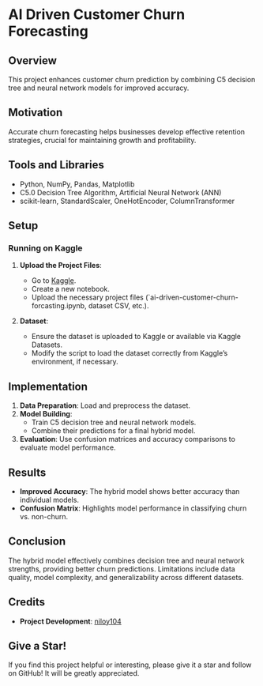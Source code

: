# AI Driven Customer Churn Forecasting

## Overview

This project enhances customer churn prediction by combining C5 decision tree and neural network models for improved accuracy.

## Motivation

Accurate churn forecasting helps businesses develop effective retention strategies, crucial for maintaining growth and profitability.

## Tools and Libraries

- Python, NumPy, Pandas, Matplotlib
- C5.0 Decision Tree Algorithm, Artificial Neural Network (ANN)
- scikit-learn, StandardScaler, OneHotEncoder, ColumnTransformer

## Setup

### Running on Kaggle

1. **Upload the Project Files**:
    - Go to [Kaggle](https://www.kaggle.com/).
    - Create a new notebook.
    - Upload the necessary project files (`ai-driven-customer-churn-forcasting.ipynb, dataset CSV, etc.).


2. **Dataset**:
    - Ensure the dataset is uploaded to Kaggle or available via Kaggle Datasets.
    - Modify the script to load the dataset correctly from Kaggle’s environment, if necessary.


## Implementation

1. **Data Preparation**: Load and preprocess the dataset.
2. **Model Building**:
   - Train C5 decision tree and neural network models.
   - Combine their predictions for a final hybrid model.
3. **Evaluation**: Use confusion matrices and accuracy comparisons to evaluate model performance.

## Results

- **Improved Accuracy**: The hybrid model shows better accuracy than individual models.
- **Confusion Matrix**: Highlights model performance in classifying churn vs. non-churn.

## Conclusion

The hybrid model effectively combines decision tree and neural network strengths, providing better churn predictions. Limitations include data quality, model complexity, and generalizability across different datasets.

## Credits

- **Project Development**: [niloy104](https://github.com/niloy104)

## Give a Star!

If you find this project helpful or interesting, please give it a star and follow on GitHub! It will be greatly appreciated.
